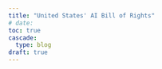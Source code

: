 ```yaml
---
title: "United States' AI Bill of Rights"
# date: 
toc: true
cascade:
  type: blog
draft: true
---
```

